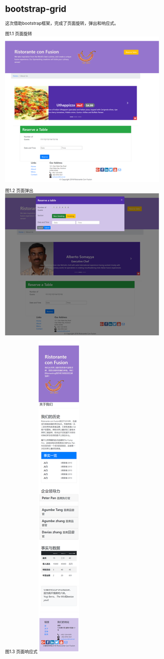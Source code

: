 # bootstrap-grid
这次借助bootstrap框架，完成了页面旋转，弹出和响应式。

图1.1 页面旋转
![alt text](https://github.com/cloudXA/bootstrap-grid/blob/master/%E9%99%84%E4%BB%B6/main.png)

图1.2 页面弹出
![alt text](https://github.com/cloudXA/bootstrap-grid/blob/master/%E9%99%84%E4%BB%B6/popUp.png)


图1.3 页面响应式
![alt text](https://github.com/cloudXA/bootstrap-grid/blob/master/%E9%99%84%E4%BB%B6/responsive.png)
